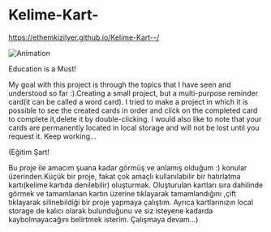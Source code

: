 # Kelime-Kart-

https://ethemkizilyer.github.io/Kelime-Kart--/

![Animation](https://user-images.githubusercontent.com/106928233/192303896-5306597e-2921-4c96-bf32-8b037dcba2f5.gif)

Education is a Must!

My goal with this project is through the topics that I have seen and understood so far :).Creating a small project, but a multi-purpose reminder card(it can be called a word card). I tried to make a project in which it is possible to see the created cards in order and click on the completed card to complete it,delete it by double-clicking. I would also like to note that your cards are permanently located in local storage and will not be lost until you request it. Keep working...

(Eğitim Şart!

Bu proje ile amacım şuana kadar görmüş ve anlamış olduğum :) konular üzerinden.Küçük bir proje, fakat çok amaçlı kullanılabilir bir hatırlatma kartı(kelime kartıda denilebilir) oluşturmak. Oluşturulan kartları sıra dahilinde görmek ve tamamlanan kartın üzerine tıklayarak tamamlandığını ,çift tıklayarak silinebildiği bir proje yapmaya çalıştım. Ayrıca kartlarınızın local storage de kalıcı olarak bulunduğunu ve siz isteyene kadarda  kaybolmayacağını belirtmek isterim. Çalışmaya devam...)

